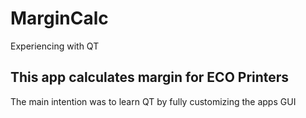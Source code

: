 # MarginCalc
Experiencing with QT

This app calculates margin for ECO Printers
-------------------------------------------
The main intention was to learn QT by fully customizing the apps GUI

